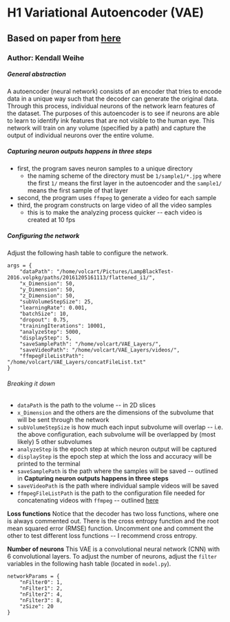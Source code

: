 # H1 Variational Autoencoder (VAE)
## Based on paper from [here](https://arxiv.org/pdf/1312.6114.pdf)
### Author: Kendall Weihe

##### General abstraction
A autoencoder (neural network) consists of an encoder that tries to encode data in a unique way such that the decoder can generate the original data.
Through this process, individual neurons of the network learn features of the dataset. The purposes of this autoencoder is to see if neurons are able to learn
to identify ink features that are not visible to the human eye. This network will train on any volume (specified by a path) and capture the output of individual neurons
over the entire volume.

##### Capturing neuron outputs happens in three steps
* first, the program saves neuron samples to a unique directory
    * the naming scheme of the directory must be `1/sample1/*.jpg` where the first `1/` means the first layer in the autoencoder and the `sample1/` means the first sample of that layer
* second, the program uses `ffmpeg` to generate a video for each sample
* third, the program constructs on large video of all the video samples
    * this is to make the analyzing process quicker -- each video is created at 10 fps

##### Configuring the network

Adjust the following hash table to configure the network.

```[python]
args = {
    "dataPath": "/home/volcart/Pictures/LampBlackTest-2016.volpkg/paths/20161205161113/flattened_i1/",
    "x_Dimension": 50,
    "y_Dimension": 50,
    "z_Dimension": 50,
    "subVolumeStepSize": 25,
    "learningRate": 0.001,
    "batchSize": 10,
    "dropout": 0.75,
    "trainingIterations": 10001,
    "analyzeStep": 5000,
    "displayStep": 5,
    "saveSamplePath": "/home/volcart/VAE_Layers/",
    "saveVideoPath": "/home/volcart/VAE_Layers/videos/",
    "ffmpegFileListPath": "/home/volcart/VAE_Layers/concatFileList.txt"
}
```

###### Breaking it down
* `dataPath` is the path to the volume -- in 2D slices
* `x_Dimension` and the others are the dimensions of the subvolume that will be sent through the network
* `subVolumeStepSize` is how much each input subvolume will overlap -- i.e. the above configuration, each subvolume will be overlapped by (most likely) 5 other subvolumes
* `analyzeStep` is the epoch step at which neuron output will be captured
* `displayStep` is the epoch step at which the loss and accuracy will be printed to the terminal
* `saveSamplePath` is the path where the samples will be saved -- outlined in **Capturing neuron outputs happens in three steps**
* `saveVideoPath` is the path where individual sample videos will be saved
* `ffmpegFileListPath` is the path to the configuration file needed for concatenating videos with `ffmpeg` -- outlined [here](https://trac.ffmpeg.org/wiki/Concatenate)


**Loss functions**
Notice that the decoder has two loss functions, where one is always commented out. There is the cross entropy function and the root mean squared error (RMSE) function.
Uncomment one and comment the other to test different loss functions -- I recommend cross entropy.

**Number of neurons**
This VAE is a convolutional neural network (CNN) with 6 convolutional layers. To adjust the number of neurons, adjust the `filter` variables in the following hash table (located in `model.py`).

```[python]
networkParams = {
    "nFilter0": 1,
    "nFilter1": 2,
    "nFilter2": 4,
    "nFilter3": 8,
    "zSize": 20
}
```
